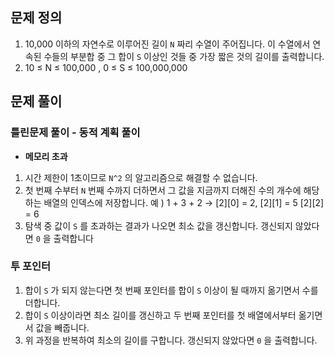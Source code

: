 ## 문제 정의

1. 10,000 이하의 자연수로 이루어진 길이 `N` 짜리 수열이 주어집니다. 이 수열에서 연속된 수들의 부분합 중 그 합이 `S` 이상인 것들 중 가장 짧은 것의 길이를 출력합니다.
2. 10 ≤ N ≤ 100,000 , 0 ≤ S ≤ 100,000,000

## 문제 풀이

### 틀린문제 풀이 - 동적 계획 풀이

- **메모리 초과**
1. 시간 제한이 1초이므로 `N^2` 의 알고리즘으로 해결할 수 없습니다.
2. 첫 번째 수부터 `N` 번째 수까지 더하면서 그 값을 지금까지 더해진 수의 개수에 해당하는 배열의 인덱스에 저장합니다. 예 ) 1 + 3 + 2  → [2][0] = 2, [2][1] = 5 [2][2] = 6
3. 탐색 중 값이 `S` 를 초과하는 결과가 나오면 최소 값을 갱신합니다. 갱신되지 않았다면 `0` 을 출력합니다

### 투 포인터

1. 합이 `S` 가 되지 않는다면 첫 번째 포인터를 합이 `S` 이상이 될 때까지 옮기면서 수를 더합니다.
2. 합이 `S` 이상이라면 최소 길이를 갱신하고 두 번째 포인터를 첫 배열에서부터 옮기면서 값을 빼줍니다.
3. 위 과정을 반복하여 최소의 길이를 구합니다. 갱신되지 않았다면 `0` 을 출력합니다.